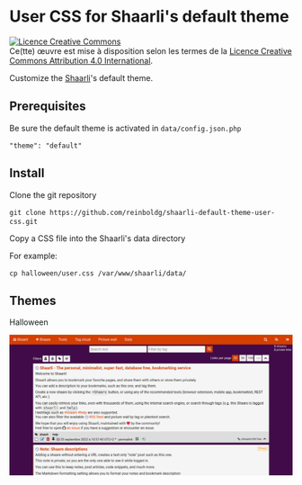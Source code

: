 # User CSS for Shaarli's default theme

<a rel="license" href="http://creativecommons.org/licenses/by/4.0/"><img alt="Licence Creative Commons" style="border-width:0" src="https://i.creativecommons.org/l/by/4.0/80x15.png" /></a><br />Ce(tte) œuvre est mise à disposition selon les termes de la <a rel="license" href="http://creativecommons.org/licenses/by/4.0/">Licence Creative Commons Attribution 4.0 International</a>.

Customize the [Shaarli](https://github.com/shaarli/Shaarli)'s default theme.

## Prerequisites

Be sure the default theme is activated in `data/config.json.php`

    "theme": "default"

## Install

Clone the git repository

    git clone https://github.com/reinboldg/shaarli-default-theme-user-css.git

Copy a CSS file into the Shaarli's data directory

For example:

    cp halloween/user.css /var/www/shaarli/data/

## Themes

Halloween

![](halloween/screenshot.jpg)
